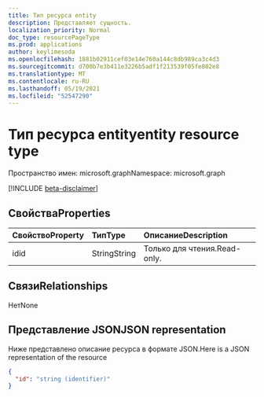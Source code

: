 ```yaml
---
title: Тип ресурса entity
description: Представляет сущность.
localization_priority: Normal
doc_type: resourcePageType
ms.prod: applications
author: keylimesoda
ms.openlocfilehash: 1881b02911cef03e14e760a144c8db989ca3c4d3
ms.sourcegitcommit: d700b7e3b411e3226b5adf1f213539f05fe802e8
ms.translationtype: MT
ms.contentlocale: ru-RU
ms.lasthandoff: 05/19/2021
ms.locfileid: "52547290"
---
```

# <a name="entity-resource-type"></a><span data-ttu-id="f5aba-103">Тип ресурса entity</span><span class="sxs-lookup"><span data-stu-id="f5aba-103">entity resource type</span></span>

<span data-ttu-id="f5aba-104">Пространство имен: microsoft.graph</span><span class="sxs-lookup"><span data-stu-id="f5aba-104">Namespace: microsoft.graph</span></span>

[!INCLUDE [beta-disclaimer](../../includes/beta-disclaimer.md)]

## <a name="properties"></a><span data-ttu-id="f5aba-105">Свойства</span><span class="sxs-lookup"><span data-stu-id="f5aba-105">Properties</span></span>
| <span data-ttu-id="f5aba-106">Свойство</span><span class="sxs-lookup"><span data-stu-id="f5aba-106">Property</span></span> | <span data-ttu-id="f5aba-107">Тип</span><span class="sxs-lookup"><span data-stu-id="f5aba-107">Type</span></span>  | <span data-ttu-id="f5aba-108">Описание</span><span class="sxs-lookup"><span data-stu-id="f5aba-108">Description</span></span> |
|:---------|:------|:------------|
|<span data-ttu-id="f5aba-109">id</span><span class="sxs-lookup"><span data-stu-id="f5aba-109">id</span></span>        |<span data-ttu-id="f5aba-110">String</span><span class="sxs-lookup"><span data-stu-id="f5aba-110">String</span></span> | <span data-ttu-id="f5aba-111">Только для чтения.</span><span class="sxs-lookup"><span data-stu-id="f5aba-111">Read-only.</span></span>  |

## <a name="relationships"></a><span data-ttu-id="f5aba-112">Связи</span><span class="sxs-lookup"><span data-stu-id="f5aba-112">Relationships</span></span>
<span data-ttu-id="f5aba-113">Нет</span><span class="sxs-lookup"><span data-stu-id="f5aba-113">None</span></span>

## <a name="json-representation"></a><span data-ttu-id="f5aba-114">Представление JSON</span><span class="sxs-lookup"><span data-stu-id="f5aba-114">JSON representation</span></span>

<span data-ttu-id="f5aba-115">Ниже представлено описание ресурса в формате JSON.</span><span class="sxs-lookup"><span data-stu-id="f5aba-115">Here is a JSON representation of the resource</span></span>

<!-- {
  "blockType": "resource",
  "abstract": "true",
  "keyProperty": "id",
  "optionalProperties": [

  ],
  "@odata.type": "microsoft.graph.entity"
}-->
```json
{
  "id": "string (identifier)"
}
```

<!-- uuid: 8fcb5dbc-d5aa-4681-8e31-b001d5168d79
2015-10-25 14:57:30 UTC -->
<!--
{
  "type": "#page.annotation",
  "description": "entity resource",
  "keywords": "",
  "section": "documentation",
  "tocPath": "",
  "suppressions": []
}
-->



